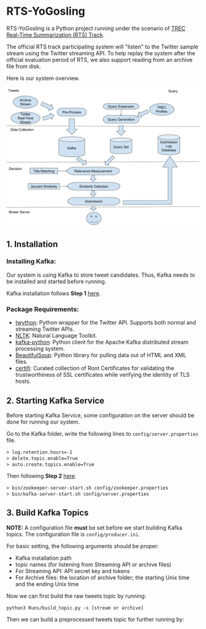 # RTS-YoGosling

RTS-YoGosling is a Python project running under the scenario of [TREC Real-Time Summarization (RTS) Track](http://trecrts.github.io/).

The official RTS track participating system will "listen" to the Twitter sample stream using the Twitter streaming API. To help replay the system after the official evaluation period of RTS, we also support reading from an 
archive file from disk. 

Here is our system overview.

![Overview](overview.jpg)


## 1. Installation
### Installing Kafka:
Our system is using Kafka to store tweet candidates. Thus, Kafka needs to be installed and started before running.

Kafka installation follows **Step 1** [here](https://kafka.apache.org/quickstart). 
### Package Requirements:
* [twython](https://twython.readthedocs.io/en/latest/): Python wrapper for the Twitter API. Supports both normal and streaming Twitter APIs.
* [NLTK](https://www.nltk.org/): Natural Language Toolkit.
* [kafka-python](https://github.com/dpkp/kafka-python): Python client for the Apache Kafka distributed stream processing system.
* [BeautifulSoup](https://www.crummy.com/software/BeautifulSoup/bs4/doc/): Python library for pulling data out of HTML and XML files.
* [certifi](https://github.com/certifi/python-certifi): Curated collection of Root Certificates for validating the trustworthiness of SSL certificates while verifying the identity of TLS hosts.

## 2. Starting Kafka Service

Before starting Kafka Service, some configuration on the server should be done for running our system.

Go to the Kafka folder, write the following lines to ```config/server.properties``` file.

```commandline
> log.retention.hours=-1
> delete.topic.enable=True 
> auto.create.topics.enable=True
```

Then following **Step 2** [here](https://kafka.apache.org/quickstart). 
```buildoutcfg
> bin/zookeeper-server-start.sh config/zookeeper.properties
> bin/kafka-server-start.sh config/server.properties
```


## 3. Build Kafka Topics

**NOTE:** A configuration file **must** be set before we start building Kafka topics.
The configuration file is ```config/producer.ini```. 

For basic setting, the following arguments should be proper:
* Kafka installation path
* topic names (for listening from Streaming API or archive files)
* For Streaming API: API secret key and tokens
* For Archive files: the location of archive folder; the starting Unix time and the ending Unix time

Now we can first build the raw tweets topic by running:
```commandline
python3 Runs/build_topic.py -s [stream or archive]
```
Then we can build a preprocessed tweets topic for further running by:
```commandline

```

[//]: # (System Overview Google Doc:)
[//]: # (https://docs.google.com/drawings/d/1cXnlvX4cQSX1yVulzVuHZX2xMGL_-y7AcHn7Ye9_uSI/edit?usp=sharing)

[//]: # (Kafka Documentation Google Doc:)
[//]: # (https://docs.google.com/document/d/1s4U9_PnZavxH_ryUaRa71rIB0OY6ixkkDpqPENsegIc/edit?usp=sharing)
